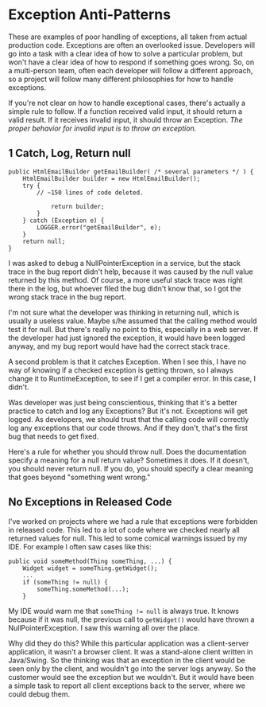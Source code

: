 # Exception Anti-Patterns #

These are examples of poor handling of exceptions, all taken from actual production code. Exceptions are often an overlooked issue. Developers will go into a task with a clear idea of how to solve a particular problem, but won't have a clear idea of how to respond if something goes wrong. So, on a multi-person team, often each developer will follow a different approach, so a project will follow many different philosophies for how to handle exceptions.

If you're not clear on how to handle exceptional cases, there's actually a simple rule to follow. If a function received valid input, it should return a valid result. If it receives invalid input, it should throw an Exception. *The proper behavior for invalid input is to throw an exception.*

## 1 Catch, Log, Return null ##

    public HtmlEmailBuilder getEmailBuilder( /* several parameters */ ) {
        HtmlEmailBuilder builder = new HtmlEmailBuilder();
        try {
            // ~150 lines of code deleted.

                return builder;
            }
        } catch (Exception e) {
            LOGGER.error("getEmailBuilder", e);
        }
        return null;
    }

I was asked to debug a NullPointerException in a service, but the stack trace in the bug report didn't help, because it was caused by the null value returned by this method. Of course, a more useful stack trace was right there in the log, but whoever filed the bug didn't know that, so I got the wrong stack trace in the bug report.

I'm not sure what the developer was thinking in returning null, which is usually a useless value. Maybe s/he assumed that the calling method would test it for null. But there's really no point to this, especially in a web server. If the developer had just ignored the exception, it would have been logged anyway, and my bug report would have had the correct stack trace.

A second problem is that it catches Exception. When I see this, I have no way of knowing if a checked exception is getting thrown, so I always change it to RuntimeException, to see if I get a compiler error. In this case, I didn't.

Was developer was just being conscientious, thinking that it's a better practice to catch and log any Exceptions? But it's not. Exceptions will get logged. As developers, we should trust that the calling code will correctly log any exceptions that our code throws. And if they don't, that's the first bug that needs to get fixed.

Here's a rule for whether you should throw null. Does the documentation specify a meaning for a null return value? Sometimes it does. If it doesn't, you should never return null. If you do, you should specify a clear meaning that goes beyond "something went wrong."

## No Exceptions in Released Code ##

I've worked on projects where we had a rule that exceptions were forbidden in released code. This led to a lot of code where we checked nearly all returned values for null. This led to some comical warnings issued by my IDE. For example I often saw cases like this:

    public void someMethod(Thing someThing, ...) {
        Widget widget = someThing.getWidget();
        ...
        if (someThing != null) {
            someThing.someMethod(...);
        }

My IDE would warn me that `someThing != null` is always true. It knows because if it was null, the previous call to `getWidget()` would have thrown a NullPointerException. I saw this warning all over the place.

Why did they do this? While this particular application was a client-server application, it wasn't a browser client. It was a stand-alone client written in Java/Swing. So the thinking was that an exception in the client would be seen only by the client, and wouldn't go into the server logs anyway. So the customer would see the exception but we wouldn't. But it would have been a simple task to report all client exceptions back to the server, where we could debug them.
